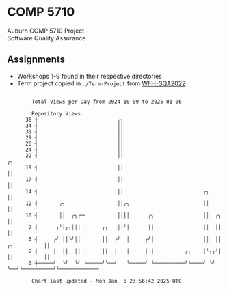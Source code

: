 # COMP 5710
Auburn COMP 5710 Project  
Software Quality Assurance

## Assignments
- Workshops 1-9 found in their respective directories
- Term project copied in `./Term-Project` from [WFH-SQA2022](https://github.com/wumphlett/WFH-SQA2022-AUBURN)

```

        Total Views per Day from 2024-10-09 to 2025-01-06

        Repository Views
      36 ┼                          ╭╮
      34 ┤                          ││
      31 ┤                          ││
      29 ┤                          ││
      26 ┤                          ││
      24 ┤                          ││
      22 ┤                          ││                                              ╭╮
      19 ┤                          ││                                              ││
      17 ┤                          ││                                              ││
      14 ┤                          ││                          ╭╮                  ││
      12 ┤       ╭╮                 ││╭╮                        ││                  ││
      10 ┤       ││  ╭╮╭─╮          ││││      ╭╮                ││  ╭╮              ││
       7 ┤      ╭╯│╭╮│││ │     ╭╮   │╰╯│      ││                ││  ││              ││
       5 ┤     ╭╯ ││╰╯││ │     ││  ╭╯  │     ╭╯│                ││  ││  ╭╮          ││
       2 ┤     │  ││  ││ │     ││  │   │     │ │          ╭╮    │╰╮╭╯│  ││          ││
       0 ┼─────╯  ╰╯  ╰╯ ╰─────╯╰──╯   ╰─────╯ ╰──────────╯╰────╯ ╰╯ ╰──╯╰──────────╯╰─────────────

        Chart last updated - Mon Jan  6 23:56:42 2025 UTC
        
```
